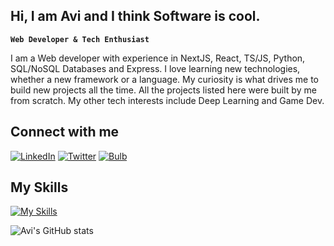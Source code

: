 ## Hi, I am Avi and I think Software is cool.

**`Web Developer & Tech Enthusiast`**

I am a Web developer with experience in NextJS, React, TS/JS, Python, SQL/NoSQL Databases and Express. I love learning new technologies, whether a new framework or a language. My curiosity is what drives me to build new projects all the time. All the projects listed here were built by me from scratch. My other tech interests include Deep Learning and Game Dev. 

## Connect with me

[![LinkedIn](https://img.shields.io/badge/LinkedIn-%230077B5.svg?style=for-the-badge&logo=linkedin&logoColor=white)](https://www.linkedin.com/in/avi-banerjee)
[![Twitter](https://img.shields.io/badge/Twitter-%231DA1F2.svg?style=for-the-badge&logo=twitter&logoColor=white)](https://twitter.com/beretta_04)
[![Bulb](https://img.shields.io/badge/portfolio-grey.svg?style=for-the-badge&logo=vercel)](https://portfolio-y4l1.vercel.app/)

## My Skills
[![My Skills](https://skillicons.dev/icons?i=js,ts,python,react,vue,prisma,git,github,gitlab,bash,next,html,css,express,nodejs,mongodb,postgres,mysql&perline=6)](https://skillicons.dev)

![Avi's GitHub stats](https://github-readme-stats.vercel.app/api?username=piglitch&show_icons=true&theme=radical)
